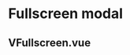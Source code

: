 # Fullscreen modal

<CodeBlock :importComponentInstanceFn="() => import('@/components/use-cases/VFullscreenExample.vue')" :importComponentRawFn="() => import('@/components/use-cases/VFullscreenExample.vue?raw')"></CodeBlock>

## VFullscreen.vue

<CodeBlock title="VFullscreen.vue" :importComponentRawFn="() => import('@/components/use-cases/VFullscreen.vue?raw')"></CodeBlock>
